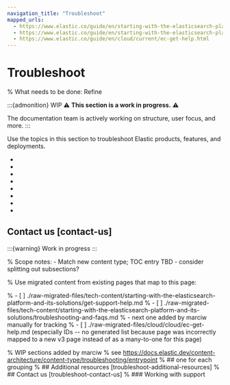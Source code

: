 ```yaml
---
navigation_title: "Troubleshoot"
mapped_urls:
  - https://www.elastic.co/guide/en/starting-with-the-elasticsearch-platform-and-its-solutions/current/get-support-help.html
  - https://www.elastic.co/guide/en/starting-with-the-elasticsearch-platform-and-its-solutions/current/troubleshooting-and-faqs.html
  - https://www.elastic.co/guide/en/cloud/current/ec-get-help.html
---
```


# Troubleshoot

% What needs to be done: Refine

:::{admonition} WIP
⚠️ **This section is a work in progress.** ⚠️

The documentation team is actively working on structure, user focus, and more.
:::

Use the topics in this section to troubleshoot Elastic products, features, and deployments.


* [](/troubleshoot/elasticsearch/elasticsearch.md)
* [](/troubleshoot/kibana.md)
* [](/troubleshoot/observability.md)
* [](/troubleshoot/security.md)
* [](/troubleshoot/ingest.md)
* [](/troubleshoot/deployments/elastic-cloud.md)
* [](/troubleshoot/deployments/cloud-enterprise/cloud-enterprise.md)
* [](/troubleshoot/deployments/cloud-on-k8s/kubernetes.md)


## Contact us [contact-us]

:::{warning}
Work in progress
:::

% Scope notes: - Match new content type; TOC entry TBD - consider splitting out subsections?

% Use migrated content from existing pages that map to this page:

% - [ ] ./raw-migrated-files/tech-content/starting-with-the-elasticsearch-platform-and-its-solutions/get-support-help.md
% - [ ] ./raw-migrated-files/tech-content/starting-with-the-elasticsearch-platform-and-its-solutions/troubleshooting-and-faqs.md
% - next one added by marciw manually for tracking
% - [ ] ./raw-migrated-files/cloud/cloud/ec-get-help.md (especially IDs -- no generated list because page was incorrectly mapped to a new v3 page instead of as a many-to-one for this page)

% WIP sections added by marciw
% see https://docs.elastic.dev/content-architecture/content-type/troubleshooting/entrypoint
% ## one for each grouping
% ## Additional resources [troubleshoot-additional-resources]
% ## Contact us [troubleshoot-contact-us]
% ### Working with support 